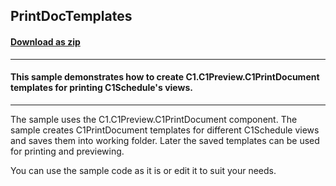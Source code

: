 ## PrintDocTemplates
#### [Download as zip](https://grapecity.github.io/DownGit/#/home?url=https://github.com/GrapeCity/ComponentOne-WinForms-Samples/tree/master/NetFramework\Schedule\CS\PrintDocTemplates)
____
#### This sample demonstrates how to create C1.C1Preview.C1PrintDocument templates for printing C1Schedule's views.
____
The sample uses the C1.C1Preview.C1PrintDocument component. The sample creates C1PrintDocument templates for different C1Schedule views and saves them into working folder. Later the saved templates can be used for printing and previewing. 

You can use the sample code as it is or edit it to suit your needs. 

